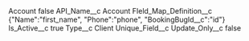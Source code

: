 <?xml version="1.0" encoding="UTF-8"?>
<CustomMetadata xmlns="http://soap.sforce.com/2006/04/metadata" xmlns:xsi="http://www.w3.org/2001/XMLSchema-instance" xmlns:xsd="http://www.w3.org/2001/XMLSchema">
    <label>Account</label>
    <protected>false</protected>
    <values>
        <field>API_Name__c</field>
        <value xsi:type="xsd:string">Account</value>
    </values>
    <values>
        <field>FIeld_Map_Definition__c</field>
        <value xsi:type="xsd:string">{&quot;Name&quot;:&quot;first_name&quot;,
&quot;Phone&quot;:&quot;phone&quot;,
&quot;BookingBugId__c&quot;:&quot;id&quot;}</value>
    </values>
    <values>
        <field>Is_Active__c</field>
        <value xsi:type="xsd:boolean">true</value>
    </values>
    <values>
        <field>Type__c</field>
        <value xsi:type="xsd:string">Client</value>
    </values>
    <values>
        <field>Unique_Field__c</field>
        <value xsi:nil="true"/>
    </values>
    <values>
        <field>Update_Only__c</field>
        <value xsi:type="xsd:boolean">false</value>
    </values>
</CustomMetadata>

